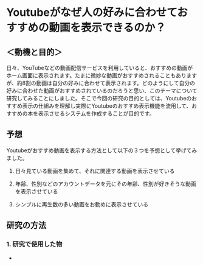 # Youtubeがなぜ人の好みに合わせておすすめの動画を表示できるのか？
## ＜動機と目的＞
日々、YouTubeなどの動画配信サービスを利用していると、おすすめの動画がホーム画面に表示されます。たまに微妙な動画がおすすめされることもありますが、約8割の動画は自分の好みに合わせて表示されます。どのようにして自分の好みに合わせた動画がおすすめされているのだろうと思い、このテーマについて研究してみることにしました。そこで今回の研究の目的としては、Youtubeのおすすめ表示の仕組みを理解し実際にYoutubeのおすすめ表示機能を流用して、おすすめの本を表示させるシステムを作成することが目的です。


## 予想
Youtubeがおすすめ動画を表示する方法として以下の３つを予想として挙げてみました。  
1. 日々見ている動画を集めて、それに関連する動画を表示させている

1. 年齢、性別などのアカウントデータを元にその年齢、性別が好きそうな動画を表示させている

1. シンプルに再生数の多い動画をお勧めに表示させている
## 研究の方法

### 1. 研究で使用した物
- 